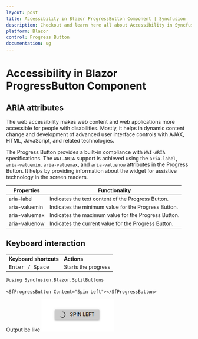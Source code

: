 ```yaml
---
layout: post
title: Accessibility in Blazor ProgressButton Component | Syncfusion
description: Checkout and learn here all about Accessibility in Syncfusion Blazor ProgressButton component and more.
platform: Blazor
control: Progress Button
documentation: ug
---
```


# Accessibility in Blazor ProgressButton Component

## ARIA attributes

The web accessibility makes web content and web applications more accessible for people with disabilities. Mostly, it helps in dynamic content change and development of advanced user interface controls with AJAX, HTML, JavaScript, and related technologies. 

The Progress Button provides a built-in compliance with `WAI-ARIA` specifications. The `WAI-ARIA` support is achieved using the `aria-label`, `aria-valuemin`, `aria-valuemax`, and `aria-valuenow` attributes in the Progress Button. It helps by providing information about the widget for assistive technology in the screen readers.

| Properties | Functionality |
| ------------ | ----------------------- |
| aria-label | Indicates the text content of the Progress Button. |
| aria-valuemin | Indicates the minimum value for the Progress Button. |
| aria-valuemax | Indicates the maximum value for the Progress Button. |
| aria-valuenow | Indicates the current value for the Progress Button. |

## Keyboard interaction

<!-- markdownlint-disable MD033 -->
<table>
<tr>
<td>
<b>Keyboard shortcuts</b></td><td>
<b>Actions</b></td></tr>
<tr>
<td>
<kbd>Enter / Space</kbd></td><td>
Starts the progress</td></tr>
</table>

```cshtml
@using Syncfusion.Blazor.SplitButtons

<SfProgressButton Content="Spin Left"></SfProgressButton>
```

Output be like
![ProgressButton Sample](./images/progress-button.png)